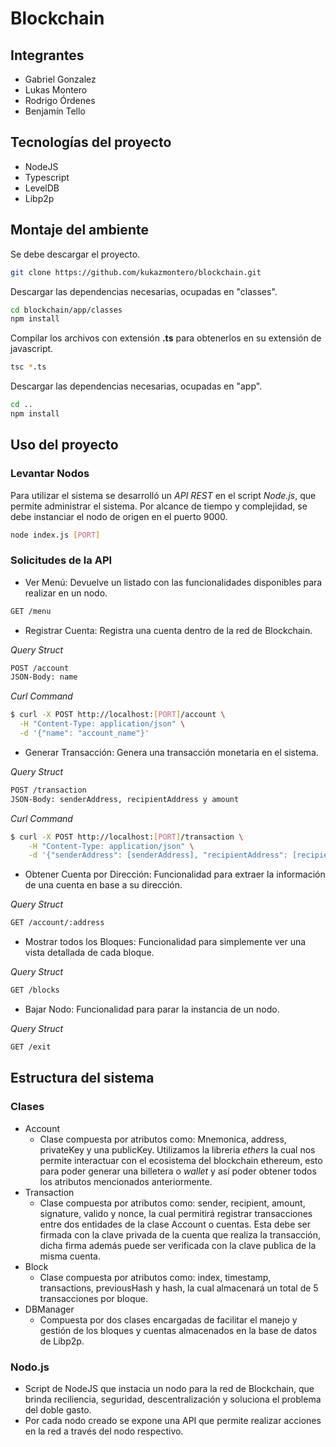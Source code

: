 # Blockchain

## Integrantes
* Gabriel Gonzalez
* Lukas Montero
* Rodrigo Órdenes
* Benjamín Tello

## Tecnologías del proyecto
* NodeJS
* Typescript
* LevelDB
* Libp2p

## Montaje del ambiente

Se debe descargar el proyecto.

```bash
git clone https://github.com/kukazmontero/blockchain.git
```

Descargar las dependencias necesarias, ocupadas en "classes".

```bash
cd blockchain/app/classes
npm install
```

Compilar los archivos con extensión **.ts** para obtenerlos en su extensión de javascript.

```bash
tsc *.ts
```

Descargar las dependencias necesarias, ocupadas en "app".

```bash
cd ..
npm install
```

## Uso del proyecto
### Levantar Nodos
Para utilizar el sistema se desarrolló un *API REST* en el script *Node.js*, que permite administrar el sistema. Por alcance de tiempo y complejidad, se debe instanciar el nodo de origen en el puerto 9000.

```bash
node index.js [PORT]
```

### Solicitudes de la API

* Ver Menú: Devuelve un listado con las funcionalidades disponibles para realizar en un nodo.

```bash
GET /menu
```

* Registrar Cuenta: Registra una cuenta dentro de la red de Blockchain.

*Query Struct*
```bash
POST /account
JSON-Body: name
```

*Curl Command*
```bash
$ curl -X POST http://localhost:[PORT]/account \
  -H "Content-Type: application/json" \
  -d '{"name": "account_name"}'
```

* Generar Transacción: Genera una transacción monetaria en el sistema.

*Query Struct*
```bash
POST /transaction
JSON-Body: senderAddress, recipientAddress y amount
```

*Curl Command*
```bash
$ curl -X POST http://localhost:[PORT]/transaction \
	-H "Content-Type: application/json" \
	-d '{"senderAddress": [senderAddress], "recipientAddress": [recipientAddress], "amount": [AMOUNT]}'
```

* Obtener Cuenta por Dirección: Funcionalidad para extraer la información de una cuenta en base a su dirección.

*Query Struct*
```bash
GET /account/:address
```

* Mostrar todos los Bloques: Funcionalidad para simplemente ver una vista detallada de cada bloque.

*Query Struct*
```bash
GET /blocks
```

* Bajar Nodo: Funcionalidad para parar la instancia de un nodo.

*Query Struct*
```bash
GET /exit
```


## Estructura del sistema
### Clases
- Account
  - Clase compuesta por atributos como: Mnemonica, address, privateKey y una publicKey. Utilizamos la libreria _ethers_ la cual nos permite interactuar con el ecosistema del blockchain ethereum, esto para poder generar una billetera o _wallet_ y así poder obtener todos los atributos mencionados anteriormente.
- Transaction
  - Clase compuesta por atributos como: sender, recipient, amount, signature, valido y nonce, la cual permitirá registrar transacciones entre dos entidades de la clase Account o cuentas. Esta debe ser firmada con la clave privada de la cuenta que realiza la transacción, dicha firma además puede ser verificada con la clave publica de la misma cuenta.
- Block
  - Clase compuesta por atributos como: index, timestamp, transactions, previousHash y hash, la cual almacenará un total de 5 transacciones por bloque.
- DBManager
  - Compuesta por dos clases encargadas de facilitar el manejo y gestión de los bloques y cuentas almacenados en la base de datos de Libp2p.
### Nodo.js
- Script de NodeJS que instacia un nodo para la red de Blockchain, que brinda reciliencia, seguridad, descentralización y soluciona el problema del doble gasto.
- Por cada nodo creado se expone una API que permite realizar acciones en la red a través del nodo respectivo.
